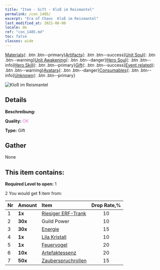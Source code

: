 ```yaml
---
title: "Item - Gift - Kloß im Reismantel"
permalink: /con_1485/
excerpt: "Era of Chaos  Kloß im Reismantel"
last_modified_at: 2021-06-08
locale: de
ref: "con_1485.md"
toc: false
classes: wide
---
```

 [Materials](/ItemsDE/){: .btn .btn--primary}[Artifacts](/ItemsDE/Artifacts/){: .btn .btn--success}[Unit Soul](/ItemsDE/UnitSoul/){: .btn .btn--warning}[Unit Awakening](/ItemsDE/UnitAwakening/){: .btn .btn--danger}[Hero Soul](/ItemsDE/HeroSoul/){: .btn .btn--info}[Hero Skill](/ItemsDE/HeroSkill/){: .btn .btn--primary}[Gift](/ItemsDE/Gift/){: .btn .btn--success}[Event related](/ItemsDE/Events/){: .btn .btn--warning}[Avatars](/ItemsDE/Avatars/){: .btn .btn--danger}[Consumables](/ItemsDE/Consumables/){: .btn .btn--info}[Unknown](/ItemsDE/Unknown/){: .btn .btn--primary}

 ![Kloß im Reismantel](/images/t/i_907099.png)

## Details
 **Beschreibung:** 

 **Quality:** <span style="color: #DA70D6">OK</span>

 **Type:** Gift

## Gather

  None

## This item contains:

 **Required Level to open:** 1

 2 You would get **1** item  from:

  | Nr | Amount |     Item    | Drop Rate,% |
  |:---|:-------|:------------|:---------:|
  | 1 |  **1x** | [Riesiger ERF-Trank](/ItemsDE/con_703/) | 10 | 
  | 2 |  **30x** | Guild Power | 10 | 
  | 3 |  **30x** | [Energie](/ItemsDE/con_900/) | 15 | 
  | 4 |  **1x** | [Lila Kristall](/ItemsDE/con_720/) | 10 | 
  | 5 |  **1x** | [Feuervogel](/ItemsDE/unt_268/) | 20 | 
  | 6 |  **10x** | [Artefaktessenz](/ItemsDE/con_905/) | 20 | 
  | 7 |  **50x** | [Zauberspruchrollen](/ItemsDE/con_694/) | 15 | 
